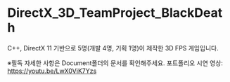# DirectX_3D_TeamProject_BlackDeath
 
C++, DirectX 11 기반으로 5명(개발 4명, 기획 1명)이 제작한 3D FPS 게임입니다.

※필독
 자세한 사항은 Document폴더의 문서를 확인해주세요.
 포트폴리오 시연 영상: https://youtu.be/LwX0ViK7Yzs
